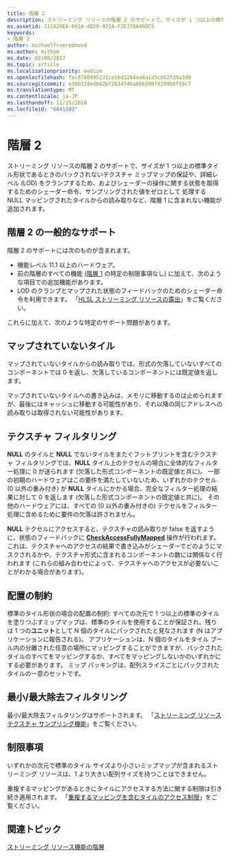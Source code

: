 ```yaml
---
title: 階層 2
description: ストリーミング リソースの階層 2 のサポートで、サイズが 1 つ以上の標準タイル形状であるときのパックされないテクスチャ ミップマップの保証や、詳細レベル (LOD) をクランプするため、およびシェーダーの操作に関する状態を取得するためのシェーダー命令、サンプリングされた値をゼロとして 処理する NULL マッピングされたタイルからの読み取りなど、階層 1 に含まれない機能が追加されます。
ms.assetid: 111A28EA-661A-4D29-921A-F2E376A46DC5
keywords:
- 階層 2
author: michaelfromredmond
ms.author: mithom
ms.date: 02/08/2017
ms.topic: article
ms.localizationpriority: medium
ms.openlocfilehash: fac8780995231ce56d1264ea8a1a5cb52fd9a3d0
ms.sourcegitcommit: e38b334edb82bf2b1474ba686990f4299b8f59c7
ms.translationtype: MT
ms.contentlocale: ja-JP
ms.lasthandoff: 11/15/2018
ms.locfileid: "6841103"
---
```

# <a name="tier-2"></a>階層 2


ストリーミング リソースの階層 2 のサポートで、サイズが 1 つ以上の標準タイル形状であるときのパックされないテクスチャ ミップマップの保証や、詳細レベル (LOD) をクランプするため、およびシェーダーの操作に関する状態を取得するためのシェーダー命令、サンプリングされた値をゼロとして 処理する NULL マッピングされたタイルからの読み取りなど、階層 1 に含まれない機能が追加されます。

## <a name="span-idtier2generalsupportspanspan-idtier2generalsupportspanspan-idtier2generalsupportspantier-2-general-support"></a><span id="Tier_2_general_support"></span><span id="tier_2_general_support"></span><span id="TIER_2_GENERAL_SUPPORT"></span>階層 2 の一般的なサポート


階層 2 のサポートには次のものが含まれます。

-   機能レベル 11.1 以上のハードウェア。
-   前の階層のすべての機能 ([階層 1](tier-1.md) の特定の制限事項なし) に加えて、次のような項目での追加機能があります。
-   LOD のクランプとマップされた状態のフィードバックのためのシェーダー命令を利用できます。 「[HLSL ストリーミング リソースの露出](hlsl-streaming-resources-exposure.md)」をご覧ください。

これらに加えて、次のような特定のサポート問題があります。

## <a name="span-idnon-mappedtilesspanspan-idnon-mappedtilesspanspan-idnon-mappedtilesspannon-mapped-tiles"></a><span id="Non-mapped_tiles"></span><span id="non-mapped_tiles"></span><span id="NON-MAPPED_TILES"></span>マップされていないタイル


マップされていないタイルからの読み取りでは、形式の欠落していないすべてのコンポーネントでは 0 を返し、欠落しているコンポーネントには既定値を返します。

マップされていないタイルへの書き込みは、メモリに移動するのは止められますが、最後にはキャッシュに移動する可能性があり、それ以降の同じアドレスへの読み取りは取得されない可能性があります。

## <a name="span-idtexturefilteringspanspan-idtexturefilteringspanspan-idtexturefilteringspantexture-filtering"></a><span id="Texture_filtering"></span><span id="texture_filtering"></span><span id="TEXTURE_FILTERING"></span>テクスチャ フィルタリング


**NULL** のタイルと **NULL** でないタイルをまたぐフットプリントを含むテクスチャ フィルタリングでは、**NULL** タイル上のテクセルの場合に全体的なフィルター処理に 0 が送られます (欠落した形式コンポーネントの既定値と共に)。 一部の初期のハードウェアはこの要件を満たしていないため、いずれかのテクセル (0 以外の重み付き) が **NULL** タイルにかかる場合、完全なフィルター処理の結果に対して 0 を返します (欠落した形式コンポーネントの既定値と共に)。 その他のハードウェアには、すべての (0 以外の重み付きの) テクセルをフィルター処理に含めるために要件の欠落は許されません。

**NULL** テクセルにアクセスすると、テクスチャの読み取りが false を返すように、状態のフィードバックに [**CheckAccessFullyMapped**](https://msdn.microsoft.com/library/windows/desktop/dn292083) 操作が行われます。 これは、テクスチャへのアクセスの結果で書き込みがシェーダーでどのようにマスクされるかや、テクスチャ形式に含まれるコンポーネントの数には関係なく行われます (これらの組み合わせによって、テクスチャへのアクセスが必要ないことがわかる場合があります)。

## <a name="span-idalignmentconstraintsspanspan-idalignmentconstraintsspanspan-idalignmentconstraintsspanalignment-constraints"></a><span id="Alignment_constraints"></span><span id="alignment_constraints"></span><span id="ALIGNMENT_CONSTRAINTS"></span>配置の制約


標準のタイル形状の場合の配置の制約: すべての次元で 1 つ以上の標準のタイルを塗りつぶすミップマップは、標準のタイルを使用することが保証され、残りは 1 つの**ユニット**として N 個のタイルにパックされたと見なされます (N はアプリケーションに報告される)。 アプリケーションは、N 個のタイルをタイル プール内の分離された任意の場所にマッピングすることができますが、パックされたタイルのすべてをマッピングするか、すべてをマッピングしないかのいずれかにする必要があります。 ミップ パッキングは、配列スライスごとにパックされたタイルの一意のセットです。

## <a name="span-idminmaxreductionfilteringspanspan-idminmaxreductionfilteringspanspan-idminmaxreductionfilteringspanminmax-reduction-filtering"></a><span id="Min_Max_reduction_filtering"></span><span id="min_max_reduction_filtering"></span><span id="MIN_MAX_REDUCTION_FILTERING"></span>最小/最大除去フィルタリング


最小/最大除去フィルタリングはサポートされます。 「[ストリーミング リソース テクスチャ サンプリング機能](streaming-resources-texture-sampling-features.md)」をご覧ください。

## <a name="span-idlimitationsspanspan-idlimitationsspanspan-idlimitationsspanlimitations"></a><span id="Limitations"></span><span id="limitations"></span><span id="LIMITATIONS"></span>制限事項


いずれかの次元で標準のタイル サイズより小さいミップマップが含まれるストリーミング リソースは、1 より大きい配列サイズを持つことはできません。

重複するマッピングがあるときにタイルにアクセスする方法に関する制限は引き続き適用されます。 「[重複するマッピングを含むタイルのアクセス制限](tile-access-limitations-with-duplicate-mappings.md)」をご覧ください。

## <a name="span-idrelated-topicsspanrelated-topics"></a><span id="related-topics"></span>関連トピック


[ストリーミング リソース機能の階層](streaming-resources-features-tiers.md)

 

 




